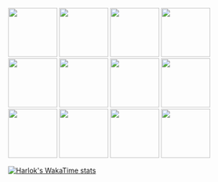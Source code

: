 <img src="https://media.giphy.com/media/Bl6VoPv34mX2E/giphy.gif" height="100px"></img>
<img src="https://media.giphy.com/media/Bl6VoPv34mX2E/giphy.gif" height="100px"></img>
<img src="https://media.giphy.com/media/Bl6VoPv34mX2E/giphy.gif" height="100px"></img>
<img src="https://media.giphy.com/media/Bl6VoPv34mX2E/giphy.gif" height="100px"></img>
<img src="https://media.giphy.com/media/Bl6VoPv34mX2E/giphy.gif" height="100px"></img>
<img src="https://media.giphy.com/media/Bl6VoPv34mX2E/giphy.gif" height="100px"></img>
<img src="https://media.giphy.com/media/Bl6VoPv34mX2E/giphy.gif" height="100px"></img>
<img src="https://media.giphy.com/media/Bl6VoPv34mX2E/giphy.gif" height="100px"></img>
<img src="https://media.giphy.com/media/Bl6VoPv34mX2E/giphy.gif" height="100px"></img>
<img src="https://media.giphy.com/media/Bl6VoPv34mX2E/giphy.gif" height="100px"></img>
<img src="https://media.giphy.com/media/Bl6VoPv34mX2E/giphy.gif" height="100px"></img>
<img src="https://media.giphy.com/media/Bl6VoPv34mX2E/giphy.gif" height="100px"></img>

[![Harlok's WakaTime stats](https://github-readme-stats.vercel.app/api/wakatime?username=LouisHrg)](https://github.com/anuraghazra/github-readme-stats)
